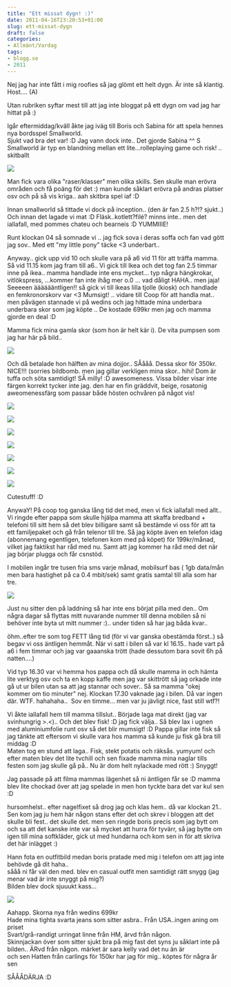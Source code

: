 ```yaml
---
title: "Ett missat dygn! :)"
date: 2011-04-16T23:20:53+01:00
slug: ett-missat-dygn
draft: false
categories:
- Allmänt/Vardag
tags:
- blogg.se
- 2011
---
```

Nej jag har inte fått i mig roofies så jag glömt ett helt dygn. Är inte så klantig. Host.... (A)  
  
Utan rubriken syftar mest till att jag inte bloggat på ett dygn om vad jag har hittat på :)  
  
Igår eftermiddag/kväll åkte jag iväg till Boris och Sabina för att spela hennes nya bordsspel Smallworld.  
Sjukt vad bra det var! :D Jag vann dock inte.. Det gjorde Sabina ^^ S  
Smallworld är typ en blandning mellan ett lite...rolleplaying game och risk! .. skitballt  
  
![](/assets/images/blogg.se/fsmallworld42_143293252.jpg)  
  
Man fick vara olika "raser/klasser" men olika skills. Sen skulle man erövra områden och få poäng för det :) man kunde såklart erövra på andras platser osv och på så vis kriga.. aah skitbra spel iaf :D  
  
Innan smallworld så tittade vi dock på inception.. (den är fan 2.5 h?!? sjukt..) Och innan det lagade vi mat :D Fläsk..kotlett?filé? minns inte.. men det iallafall, med pommes chateu och bearneis :D YUMMIIIE!  
  
  
Runt klockan 04 så somnade vi .. jag fick sova i deras soffa och fan vad gött jag sov.. Med ett "my little pony" täcke <3 underbart..  
  
  
Anyway.. gick upp vid 10 och skulle vara på a6 vid 11 för att träffa mamma. Så vid 11.15 kom jag fram till a6.. Vi gick till Ikea och det tog fan 2.5 timmar inne på ikea.. mamma handlade inte ens mycket... typ några hängkrokar, vitlökspress, ...kommer fan inte ihåg mer o.0 ... vad dåligt HAHA.. men jaja!  
Seeeeen ääääääntligen!! så gick vi till ikeas lilla tjolle (kiosk) och handlade en femkronorskorv var <3 Mumsigt! .. vidare till Coop för att handla mat.. men påvägen stannade vi på wedins och jag hittade mina underbara underbara skor som jag köpte .. De kostade 699kr men jag och mamma gjorde en deal :D  
  
Mamma fick mina gamla skor (som hon är helt kär i). De vita pumpsen som jag har här på bild..  
  
![](/assets/images/blogg.se/img_3340_143295418.jpg)  
  
Och då betalade hon hälften av mina dojjor.. SÅååå. Dessa skor för 350kr. NICE!!! (sorries bildbomb. men jag gillar verkligen mina skor.. hihi! Dom är tuffa och söta samtidigt! SÅ milly! :D awesomeness. Vissa bilder visar inte färgen korrekt tycker inte jag. den har en fin gräddvit, beige, rosatonig aweomenessfärg som passar både hösten ochvåren på något vis!  
  
![](/assets/images/blogg.se/dsc02652_143295716.jpg)  
  
  
![](https://cdn2.cdnme.se/cdn/9-1/701517/images/2011/dsc02624_143295776.jpg)  
  
  
![](/assets/images/blogg.se/dsc02625_143295833.jpg)  
  
![](https://cdn3.cdnme.se/cdn/9-1/701517/images/2011/dsc02641_143295907.jpg)  
  
  
![](/assets/images/blogg.se/dsc02643_143295970.jpg)  
  
  
![](https://cdn3.cdnme.se/cdn/9-1/701517/images/2011/dsc02656_143296090.jpg)  
  
  
![](/assets/images/blogg.se/dsc02645_143296041.jpg)  
  
Cutestuff! :D  
  
AnywaY! På coop tog ganska lång tid det med, men vi fick iallafall med allt..  
Vi ringde efter pappa som skulle hjälpa mamma att skaffa bredband + telefoni till sitt hem så det blev billigare samt så bestämde vi oss för att ta ett familjepaket och gå från telenor till tre. Så jag köpte även en telefon idag (abonnemang egentligen, telefonen kom med på köpet) för 199kr/månad, vilket jag faktikst har råd med nu. Samt att jag kommer ha råd med det när jag börjar plugga och får csnstöd.  
  
I mobilen ingår tre tusen fria sms varje månad, mobilsurf bas ( 1gb data/mån men bara hastighet på ca 0.4 mbit/sek) samt gratis samtal till alla som har tre.  
  
![](/assets/images/blogg.se/dsc02622_143296697.jpg)  
  
Just nu sitter den på laddning så har inte ens börjat pilla med den.. Om några dagar så flyttas mitt nuvarande nummer till denna mobilen så ni behöver inte byta ut mitt nummer :).. under tiden så har jag båda kvar..  
  
öhm..efter tre som tog FETT lång tid (för vi var ganska obestämda först..) så begav vi oss äntligen hemmåt. När vi satt i bilen så var kl 16.15.. hade vart på a6 i fem timmar och jag var gaaanska trött (hade dessutom bara sovit 6h på natten....)  
  
Vid typ 16.30 var vi hemma hos pappa och då skulle mamma in och hämta lite verktyg osv och ta en kopp kaffe men jag var skittrött så jag orkade inte gå ut ur bilen utan sa att jag stannar och sover.. Så sa mamma "okej kommer om tio minuter" nej. Klockan 17.30 vaknade jag i bilen. Då var ingen där. WTF. hahahaha..  Sov en timme... men var ju jävligt nice, fast still wtf?!  
  
  
Vi åkte iallafall hem till mamma tillslut.. Började laga mat direkt (jag var svinhungrig >.<).. Och det blev fisk! :D jag fick välja.. Så blev lax i ugnen med aluminiumfolie runt osv så det blir mumsigt! :D Pappa gillar inte fisk så jag tänkte att eftersom vi skulle vara hos mamma så kunde ju fisk gå bra till middag :D  
Maten tog en stund att laga.. Fisk, stekt potatis och räksås. yumyum! och efter maten blev det lite tvchill och sen fixade mamma mina naglar tills festen som jag skulle gå på.. Nu är dom helt nylackade med rött :) Snyggt!  
  
  
  
     
  
  
  
Jag passade på att filma mammas lägenhet så ni äntligen får se :D mamma blev lite chockad över att jag spelade in men hon tyckte bara det var kul sen :D  
  
  
hursomhelst.. efter nagelfixet så drog jag och klas hem.. då var klockan 21.. Sen kom jag ju hem här någon stans efter det och skrev i bloggen att det skulle bli fest.. det skulle det. men sen ringde boris precis som jag bytt om och sa att det kanske inte var så mycket att hurra för tyvärr, så jag bytte om igen till mina softkläder, gick ut med hundarna och kom sen in för att skriva det här inlägget :)  
  
Hann fota en outfitbild medan boris pratade med mig i telefon om att jag inte behövde gå dit haha..  
sååå ni får väl den med. blev en casual outfit men samtidigt rätt snygg (jag menar vad är inte snyggt på mig?)  
Bilden blev dock sjuuukt kass...  
  
  
![](/assets/images/blogg.se/dsc02636_143298257.jpg)  
  
  
Aahapp. Skorna nya från wedins 699kr  
Hade mina tighta svarta jeans som sitter asbra.. Från USA..ingen aning om priset  
Svart/grå-randigt urringat linne från HM, ärvd från någon.  
Skinnjackan över som sitter sjukt bra på mig fast det syns ju såklart inte på bilden.. ÄRvd från någon. märket är sara kelly vad det nu än är  
och sen Hatten från carlings för 150kr har jag för mig.. köptes för några år sen  
  
  
SÅÅÅDÄRJA :D